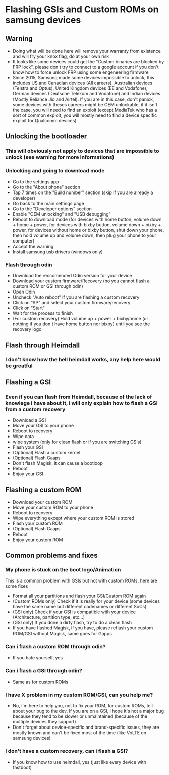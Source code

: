 # Flashing GSIs and Custom ROMs on samsung devices
## Warning
- Doing what will be done here will remove your warranty from existence and will fry your knox flag, do at your own risk
- It looks like some devices could get the "Custom binaries are blocked by FRP lock", please don't try to connect to a google account if you don't know how to force unlock FRP using some engeneering firmware
- Since 2015, Samsung made some devices impossible to unlock, this includes US and Canadian devices (All careers), Australian devices (Telstra and Optus), United Kingdom devices (EE and Vodafone), German devices (Deutsche Telekom and Vodafone) and Indian devices (Mostly Reliance Jio and Airtel). If you are in this case, don't panick, some devices with theses careers might be OEM unlockable, if it isn't the case, you will need to find an exploit (except MediaTek who has a sort of common exploit, you will mostly need to find a device specific exploit for Qualcomm devices)

## Unlocking the bootloader
### This will obviously not apply to devices that are impossible to unlock (see warning for more informations)
### Unlocking and going to download mode
- Go to the settings app
- Go to the "About phone" section
- Tap 7 times on the "Build number" section (skip if you are already a developer)
- Go back to the main settings page
- Go to the "Developer options" section
- Enable "OEM unlocking" and "USB debugging" 
- Reboot to download mode (for devices with home button, volume down + home + power, for devices with bixby button, volume down + bixby + power, for devices without home or bixby button, shut down your phone, then hold volume up and volume down, then plug your phone to your computer)
- Accept the warning
- Install samsung usb drivers (windows only)

### Flash through odin
- Download the reccomended Odin version for your device
- Download your custom firmware/Recovery (no you cannot flash a custom ROM or GSI through odin)
- Open Odin
- Uncheck "Auto reboot" if you are flashing a custom recovery
- Click on "AP" and select your custom firmware/recovery
- Click on "Start"
- Wait for the process to finish
- (For custom recovery) Hold volume up + power + bixby/home (or nothing if you don't have home button nor bixby) until you see the recovery logo

## Flash through Heimdall
### I don't know how the hell heimdall works, any help here would be greatful

## Flashing a GSI
### Even if you can flash from Heimdall, because of the lack of knowlege i have about it, i will only explain how to flash a GSI from a custom recovery
- Download a GSI
- Move your GSI to your phone
- Reboot to recovery
- Wipe data
- wipe system (only for clean flash or if you are switching GSIs)
- Flash your GSI
- (Optional) Flash a custom kernel
- (Optional) Flash Gaaps
- Don't flash Magisk, it can cause a bootloop
- Reboot
- Enjoy your GSI


## Flashing a custom ROM 
- Download your custom ROM
- Move your custom ROM to your phone
- Reboot to recovery
- Wipe everything except where your custom ROM is stored
- Flash your custom ROM
- (Optional) Flash Gaaps
- Reboot
- Enjoy your custom ROM


## Common problems and fixes

### My phone is stuck on the boot logo/Animation
This is a common problem with GSIs but not with custom ROMs, here are some fixes

- Format all your partitions and flash your GSI/Custom ROM again
- (Custom ROMs only) Check if it is really for your device (some devices have the same name but different codenames or different SoCs)
- (GSI only) Check if your GSI is compatible with your device (Architecture, partition type, etc...)
- (GSI only) If you done a dirty flash, try to do a clean flash
- If you have flashed Magisk, if you have, please reflash your custom ROM/GSI without Magisk, same goes for Gapps

### Can i flash a custom ROM through odin?
- If you hate yourself, yes
### Can i flash a GSI through odin?
- Same as for custom ROMs
### I have X problem in my custom ROM/GSI, can you help me?
- No, i'm here to help you, not to fix your ROM, for custom ROMs, tell about your bug to the dev. If you are on a GSI, i hope it's not a major bug because they tend to be slower or unmaintained (because of the multiple devices they support)
- Don't forget about device-specific and brand-specific issues, they are mostly known and can't be fixed most of the time (like VoLTE on samsung devices)
### I don't have a custom recovery, can i flash a GSI?
- If you know how to use heimdall, yes (just like every device with fastboot)
